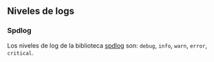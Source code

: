 ## Niveles de logs

### Spdlog
Los niveles de log de la biblioteca [spdlog](https://github.com/gabime/spdlog) son: `debug`, `info`, `warn`, `error`, `critical`.